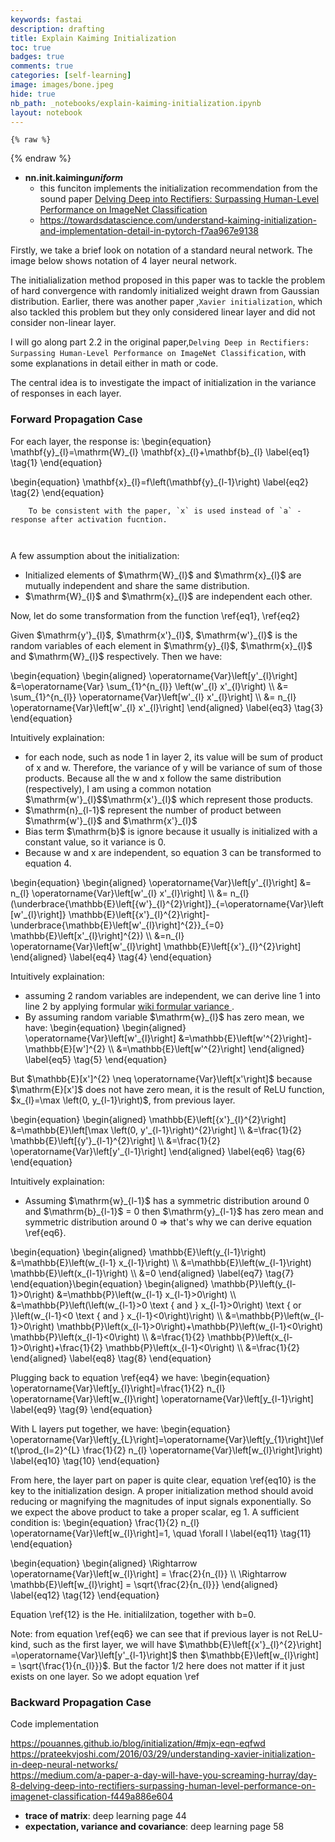 ```yaml
---
keywords: fastai
description: drafting
title: Explain Kaiming Initialization
toc: true 
badges: true
comments: true
categories: [self-learning]
image: images/bone.jpeg
hide: true
nb_path: _notebooks/explain-kaiming-initialization.ipynb
layout: notebook
---
```


<!--
#################################################
### THIS FILE WAS AUTOGENERATED! DO NOT EDIT! ###
#################################################
# file to edit: _notebooks/explain-kaiming-initialization.ipynb
-->

<div class="container" id="notebook-container">
        
    {% raw %}
    
<div class="cell border-box-sizing code_cell rendered">

</div>
    {% endraw %}

<div class="cell border-box-sizing text_cell rendered"><div class="inner_cell">
<div class="text_cell_render border-box-sizing rendered_html">
<ul>
<li><strong>nn.init.kaiming<em>uniform</em></strong><ul>
<li>this funciton implements the initialization recommendation from the sound paper <a href="https://arxiv.org/abs/1502.01852">Delving Deep into Rectifiers: Surpassing Human-Level Performance on ImageNet Classification</a></li>
<li><a href="https://towardsdatascience.com/understand-kaiming-initialization-and-implementation-detail-in-pytorch-f7aa967e9138">https://towardsdatascience.com/understand-kaiming-initialization-and-implementation-detail-in-pytorch-f7aa967e9138</a>   </li>
</ul>
</li>
</ul>

</div>
</div>
</div>
<div class="cell border-box-sizing text_cell rendered"><div class="inner_cell">
<div class="text_cell_render border-box-sizing rendered_html">
<p>Firstly, we take a brief look on notation of a standard neural network. The image below shows notation of 4 layer neural network.
<img src="/blog/images/copied_from_nb/data/neuralnet_notation.png" alt=""></p>

</div>
</div>
</div>
<div class="cell border-box-sizing text_cell rendered"><div class="inner_cell">
<div class="text_cell_render border-box-sizing rendered_html">
<p>The initialialization method proposed in this paper was to tackle the problem of hard convergence with randomly initialized weight drawn from Gaussian distribution. Earlier, there was another paper ,<code>Xavier initialization</code>, which also tackled this problem but they only considered linear layer and did not consider non-linear layer.</p>
<p>I will go along part 2.2 in the original paper,<code>Delving Deep in Rectifiers: Surpassing Human-Level Performance on ImageNet Classification</code>, with some explanations in detail either in math or code.</p>
<p>The central idea is to investigate the impact of initialization in the variance of responses in each layer.</p>

</div>
</div>
</div>
<div class="cell border-box-sizing text_cell rendered"><div class="inner_cell">
<div class="text_cell_render border-box-sizing rendered_html">
<h3 id="Forward-Propagation-Case">Forward Propagation Case<a class="anchor-link" href="#Forward-Propagation-Case"> </a></h3>
</div>
</div>
</div>
<div class="cell border-box-sizing text_cell rendered"><div class="inner_cell">
<div class="text_cell_render border-box-sizing rendered_html">
<p>For each layer, the response is:
\begin{equation}
\mathbf{y}_{l}=\mathrm{W}_{l} \mathbf{x}_{l}+\mathbf{b}_{l} 
\label{eq1}
\tag{1}
\end{equation}</p>
\begin{equation}
\mathbf{x}_{l}=f\left(\mathbf{y}_{l-1}\right)
\label{eq2}
\tag{2}
\end{equation}
<pre><code>    To be consistent with the paper, `x` is used instead of `a` - response after activation fucntion.

</code></pre>
<p>A few assumption about the initialization:</p>
<ul>
<li>Initialized elements of $\mathrm{W}_{l}$ and $\mathrm{x}_{l}$ are mutually independent and share the same distribution.</li>
<li>$\mathrm{W}_{l}$ and $\mathrm{x}_{l}$ are independent each other. </li>
</ul>
<p>Now, let do some transformation from the function \ref{eq1}, \ref{eq2}</p>
<p>Given $\mathrm{y'}_{l}$, $\mathrm{x'}_{l}$, $\mathrm{w'}_{l}$ is the random variables of each element in $\mathrm{y}_{l}$, $\mathrm{x}_{l}$ and $\mathrm{W}_{l}$ respectively. Then we have:</p>
\begin{equation}  
\begin{aligned}
\operatorname{Var}\left[y'_{l}\right] &amp;=\operatorname{Var} \sum_{1}^{n_{l}} \left(w'_{l} x'_{l}\right) \\
&amp;= \sum_{1}^{n_{l}} \operatorname{Var}\left[w'_{l} x'_{l}\right] \\ 
&amp;= n_{l} \operatorname{Var}\left[w'_{l} x'_{l}\right]
\end{aligned}
\label{eq3}
\tag{3}
\end{equation}<p>Intuitively explaination:</p>
<ul>
<li>for each node, such as node 1 in layer 2, its value will be sum of product of x and w. Therefore, the variance of y will be variance of sum of those products. Because all the w and x follow the same distribution (respectively), I am using a common notation $\mathrm{w'}_{l}$$\mathrm{x'}_{l}$ which represent those products.   </li>
<li>$\mathrm{n}_{l-1}$ represent the number of product between $\mathrm{w'}_{l}$ and $\mathrm{x'}_{l}$      </li>
<li>Bias term $\mathrm{b}$ is ignore because it usually is initialized with a constant value, so it variance is 0.</li>
<li>Because w and x are independent, so equation 3 can be transformed to equation 4.</li>
</ul>
\begin{equation}
\begin{aligned}
\operatorname{Var}\left[y'_{l}\right] &amp;= n_{l} \operatorname{Var}\left[w'_{l} x'_{l}\right] \\
&amp;= n_{l}(\underbrace{\mathbb{E}\left[{w'}_{l}^{2}\right]}_{=\operatorname{Var}\left[w'_{l}\right]} \mathbb{E}\left[{x'}_{l}^{2}\right]-\underbrace{\mathbb{E}\left[w'_{l}\right]^{2}}_{=0} \mathbb{E}\left[x'_{l}\right]^{2}) \\
&amp;=n_{l} \operatorname{Var}\left[w'_{l}\right] \mathbb{E}\left[{x'}_{l}^{2}\right]
\end{aligned}
\label{eq4}
\tag{4}
\end{equation}<p>Intuitively explaination:</p>
<ul>
<li>assuming 2 random variables are independent, we can derive line 1 into line 2 by applying formular <a href="https://en.wikipedia.org/wiki/Variance#Product_of_independent_variables">wiki formular variance </a>.</li>
<li>By assuming random variable $\mathrm{w}_{l}$ has zero mean, we have: 
\begin{equation}
\begin{aligned}
\operatorname{Var}\left[w'_{l}\right] &amp;=\mathbb{E}\left[w'^{2}\right]-\mathbb{E}[w']^{2} \\
&amp;=\mathbb{E}\left[w'^{2}\right]
\end{aligned}
\label{eq5}
\tag{5}
\end{equation}</li>
</ul>
<p>But $\mathbb{E}[x']^{2} \neq \operatorname{Var}\left[x'\right]$ because $\mathrm{E}[x']$ does not have zero mean, it is the result of ReLU function, $x_{l}=\max \left(0, y_{l-1}\right)$, from previous layer.</p>
\begin{equation}
\begin{aligned}
\mathbb{E}\left[{x'}_{l}^{2}\right] &amp;=\mathbb{E}\left[\max \left(0, y'_{l-1}\right)^{2}\right] \\
&amp;=\frac{1}{2} \mathbb{E}\left[{y'}_{l-1}^{2}\right] \\
&amp;=\frac{1}{2} \operatorname{Var}\left[y'_{l-1}\right]
\end{aligned}
\label{eq6}
\tag{6}
\end{equation}<p>Intuitively explaination:</p>
<ul>
<li>Assuming $\mathrm{w}_{l-1}$ has a symmetric distribution around 0 and $\mathrm{b}_{l-1}$ = 0 then $\mathrm{y}_{l-1}$ has zero mean and symmetric distribution around 0 =&gt; that's why we can derive equation \ref{eq6}.</li>
</ul>
\begin{equation}
\begin{aligned}
\mathbb{E}\left(y_{l-1}\right) &amp;=\mathbb{E}\left(w_{l-1} x_{l-1}\right) \\
&amp;=\mathbb{E}\left(w_{l-1}\right) \mathbb{E}\left(x_{l-1}\right) \\
&amp;=0
\end{aligned}
\label{eq7}
\tag{7}
\end{equation}\begin{equation}
\begin{aligned}
\mathbb{P}\left(y_{l-1}&gt;0\right) &amp;=\mathbb{P}\left(w_{l-1} x_{l-1}&gt;0\right) \\
&amp;=\mathbb{P}\left(\left(w_{l-1}&gt;0 \text { and } x_{l-1}&gt;0\right) \text { or }\left(w_{l-1}&lt;0 \text { and } x_{l-1}&lt;0\right)\right) \\
&amp;=\mathbb{P}\left(w_{l-1}&gt;0\right) \mathbb{P}\left(x_{l-1}&gt;0\right)+\mathbb{P}\left(w_{l-1}&lt;0\right) \mathbb{P}\left(x_{l-1}&lt;0\right) \\
&amp;=\frac{1}{2} \mathbb{P}\left(x_{l-1}&gt;0\right)+\frac{1}{2} \mathbb{P}\left(x_{l-1}&lt;0\right) \\
&amp;=\frac{1}{2}
\end{aligned}
\label{eq8}
\tag{8}
\end{equation}<p>Plugging back to equation \ref{eq4} we have:
\begin{equation}
\operatorname{Var}\left[y_{l}\right]=\frac{1}{2} n_{l} \operatorname{Var}\left[w_{l}\right] \operatorname{Var}\left[y_{l-1}\right]
\label{eq9}
\tag{9}
\end{equation}</p>
<p>With L layers put together, we have:
\begin{equation}
\operatorname{Var}\left[y_{L}\right]=\operatorname{Var}\left[y_{1}\right]\left(\prod_{l=2}^{L} \frac{1}{2} n_{l} \operatorname{Var}\left[w_{l}\right]\right)
\label{eq10}
\tag{10}
\end{equation}</p>
<p>From here, the layer part on paper is quite clear, equation \ref{eq10} is the key to the initialization design. A proper initialization method should avoid reducing or magnifying the magnitudes of input signals exponentially. So we expect the above product to take a proper scalar, eg 1. A sufficient condition is:
\begin{equation}
\frac{1}{2} n_{l} \operatorname{Var}\left[w_{l}\right]=1, \quad \forall l
\label{eq11}
\tag{11}
\end{equation}</p>
\begin{equation}
\begin{aligned}
\Rightarrow \operatorname{Var}\left[w_{l}\right] = \frac{2}{n_{l}} \\
\Rightarrow \mathbb{E}\left[w_{l}\right] = \sqrt{\frac{2}{n_{l}}}
\end{aligned}
\label{eq12}
\tag{12}
\end{equation}<p>Equation \ref{12} is the He. initialilzation, together with b=0.</p>
<p>Note: from equation \ref{eq6} we can see that if previous layer is not ReLU-kind, such as the first layer, we will have $\mathbb{E}\left[{x'}_{l}^{2}\right] =\operatorname{Var}\left[y'_{l-1}\right]$ then $\mathbb{E}\left[w_{l}\right] = \sqrt{\frac{1}{n_{l}}}$. But the factor 1/2 here does not matter if it just exists on one layer. So we adopt equation \ref</p>

</div>
</div>
</div>
<div class="cell border-box-sizing text_cell rendered"><div class="inner_cell">
<div class="text_cell_render border-box-sizing rendered_html">
<h3 id="Backward-Propagation-Case">Backward Propagation Case<a class="anchor-link" href="#Backward-Propagation-Case"> </a></h3>
</div>
</div>
</div>
<div class="cell border-box-sizing text_cell rendered"><div class="inner_cell">
<div class="text_cell_render border-box-sizing rendered_html">
<p>Code implementation</p>

</div>
</div>
</div>
<div class="cell border-box-sizing text_cell rendered"><div class="inner_cell">
<div class="text_cell_render border-box-sizing rendered_html">
<p><a href="https://pouannes.github.io/blog/initialization/#mjx-eqn-eqfwd">https://pouannes.github.io/blog/initialization/#mjx-eqn-eqfwd</a><br>
<a href="https://prateekvjoshi.com/2016/03/29/understanding-xavier-initialization-in-deep-neural-networks/">https://prateekvjoshi.com/2016/03/29/understanding-xavier-initialization-in-deep-neural-networks/</a><br>
<a href="https://medium.com/a-paper-a-day-will-have-you-screaming-hurray/day-8-delving-deep-into-rectifiers-surpassing-human-level-performance-on-imagenet-classification-f449a886e604">https://medium.com/a-paper-a-day-will-have-you-screaming-hurray/day-8-delving-deep-into-rectifiers-surpassing-human-level-performance-on-imagenet-classification-f449a886e604</a></p>

</div>
</div>
</div>
<div class="cell border-box-sizing text_cell rendered"><div class="inner_cell">
<div class="text_cell_render border-box-sizing rendered_html">
<ul>
<li><strong>trace of matrix</strong>: deep learning page 44</li>
<li><strong>expectation, variance and covariance</strong>: deep learning page 58</li>
</ul>

</div>
</div>
</div>
</div>
 

